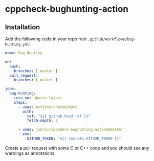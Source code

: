 # cppcheck-bughunting-action

## Installation

Add the following code in your repo root `.github/workflows/bug-hunting.yml`:

```yaml
name: Bug Hunting

on:
  push:
    branches: [ master ]
  pull_request:
    branches: [ master ]

jobs:
  bug-hunting:
    runs-on: ubuntu-latest
    steps:
      - uses: actions/checkout@v2
        with:
          ref: "${{ github.head_ref }}"
          fetch-depth: 2

      - uses: jubnzv/cppcheck-bughunting-action@master
        env:
          GITHUB_TOKEN: "${{ secrets.GITHUB_TOKEN }}"
```

Create a pull request with some C or C++ code and you should see any warnings as annotations.
